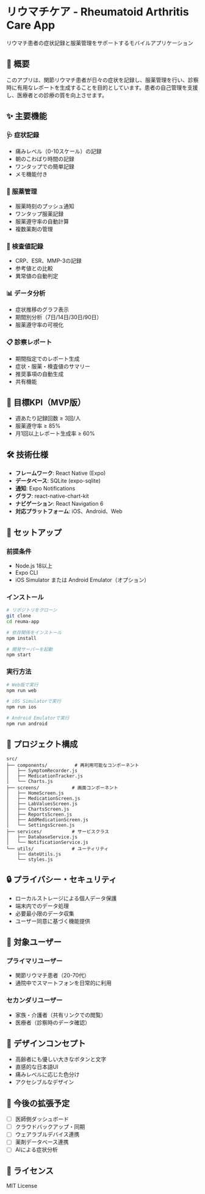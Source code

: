 # リウマチケア - Rheumatoid Arthritis Care App

リウマチ患者の症状記録と服薬管理をサポートするモバイルアプリケーション

## 📱 概要

このアプリは、関節リウマチ患者が日々の症状を記録し、服薬管理を行い、診察時に有用なレポートを生成することを目的としています。患者の自己管理を支援し、医療者との診療の質を向上させます。

## ✨ 主要機能

### 🩺 症状記録
- 痛みレベル（0-10スケール）の記録
- 朝のこわばり時間の記録
- ワンタップでの簡単記録
- メモ機能付き

### 💊 服薬管理
- 服薬時刻のプッシュ通知
- ワンタップ服薬記録
- 服薬遵守率の自動計算
- 複数薬剤の管理

### 🧪 検査値記録
- CRP、ESR、MMP-3の記録
- 参考値との比較
- 異常値の自動判定

### 📊 データ分析
- 症状推移のグラフ表示
- 期間別分析（7日/14日/30日/90日）
- 服薬遵守率の可視化

### 📋 診察レポート
- 期間指定でのレポート生成
- 症状・服薬・検査値のサマリー
- 推奨事項の自動生成
- 共有機能

## 🎯 目標KPI（MVP版）

- 週あたり記録回数 ≥ 3回/人
- 服薬遵守率 ≥ 85%
- 月1回以上レポート生成率 ≥ 60%

## 🛠 技術仕様

- **フレームワーク**: React Native (Expo)
- **データベース**: SQLite (expo-sqlite)
- **通知**: Expo Notifications
- **グラフ**: react-native-chart-kit
- **ナビゲーション**: React Navigation 6
- **対応プラットフォーム**: iOS、Android、Web

## 🚀 セットアップ

### 前提条件
- Node.js 18以上
- Expo CLI
- iOS Simulator または Android Emulator（オプション）

### インストール

```bash
# リポジトリをクローン
git clone 
cd reuma-app

# 依存関係をインストール
npm install

# 開発サーバーを起動
npm start
```

### 実行方法

```bash
# Web版で実行
npm run web

# iOS Simulatorで実行
npm run ios

# Android Emulatorで実行
npm run android
```

## 📁 プロジェクト構成

```
src/
├── components/          # 再利用可能なコンポーネント
│   ├── SymptomRecorder.js
│   ├── MedicationTracker.js
│   └── Charts.js
├── screens/            # 画面コンポーネント
│   ├── HomeScreen.js
│   ├── MedicationScreen.js
│   ├── LabValuesScreen.js
│   ├── ChartsScreen.js
│   ├── ReportsScreen.js
│   ├── AddMedicationScreen.js
│   └── SettingsScreen.js
├── services/           # サービスクラス
│   ├── DatabaseService.js
│   └── NotificationService.js
└── utils/              # ユーティリティ
    ├── dateUtils.js
    └── styles.js
```

## 🔒 プライバシー・セキュリティ

- ローカルストレージによる個人データ保護
- 端末内でのデータ処理
- 必要最小限のデータ収集
- ユーザー同意に基づく機能提供

## 👥 対象ユーザー

### プライマリユーザー
- 関節リウマチ患者（20-70代）
- 通院中でスマートフォンを日常的に利用

### セカンダリユーザー
- 家族・介護者（共有リンクでの閲覧）
- 医療者（診察時のデータ確認）

## 🎨 デザインコンセプト

- 高齢者にも優しい大きなボタンと文字
- 直感的な日本語UI
- 痛みレベルに応じた色分け
- アクセシブルなデザイン

## 🚧 今後の拡張予定

- [ ] 医師側ダッシュボード
- [ ] クラウドバックアップ・同期
- [ ] ウェアラブルデバイス連携
- [ ] 薬剤データベース連携
- [ ] AIによる症状分析

## 📄 ライセンス

MIT License
